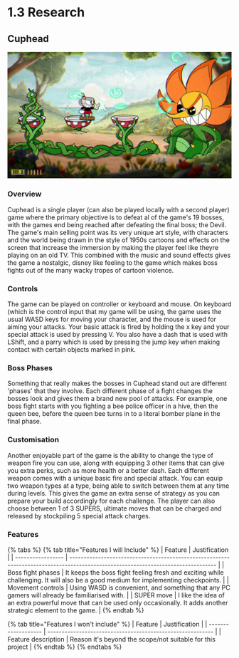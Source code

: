 # 1.3 Research

## Cuphead

![](../.gitbook/assets/image.png)

### Overview

Cuphead is a single player (can also be played locally with a second player) game where the primary objective is to defeat al of the game's 19 bosses, with the games end being reached after defeating the final boss; the Devil. The game's main selling point was its very unique art style, with characters and the world being drawn in the style of 1950s cartoons and effects on the screen that increase the immersion by making the player feel like theyre playing on an old TV. This combined with the music and sound effects gives the game a nostalgic, disney like feeling to the game which makes boss fights out of the many wacky tropes of cartoon violence.



### Controls

The game can be played on controller or keyboard and mouse. On keyboard (which is the control input that my game will be using, the game uses the usual WASD keys for moving your character, and the mouse is used for aiming your attacks. Your basic attack is fired by holding the x key and your special attack is used by pressing V. You also have a dash that is used with LShift, and a parry which is used by pressing the jump key when making contact with certain objects marked in pink.&#x20;

### Boss Phases

Something that really makes the bosses in Cuphead stand out are different 'phases' that they involve. Each different phase of a fight changes the bosses look and gives them a brand new pool of attacks. For example, one boss fight starts with you fighting a bee police officer in a hive, then the queen bee, before the queen bee turns in to a literal bomber plane in the final phase.

### Customisation

Another enjoyable part of the game is the ability to change the type of weapon fire you can use, along with equipping 3 other items that can give you extra perks, such as more health or a better dash. Each different weapon comes with a unique basic fire and special attack. You can equip two weapon types at a type, being able to switch between them at any time during levels. This gives the game an extra sense of strategy as you can prepare your build accordingly for each challenge. The player can also choose between 1 of 3 SUPERS, ultimate moves that can be charged and released by stockpiling 5 special attack charges.



### Features

{% tabs %}
{% tab title="Features I will Include" %}
| Feature           | Justification                                                                                                                     |
| ----------------- | --------------------------------------------------------------------------------------------------------------------------------- |
| Boss fight phases | It keeps the boss fight feeling fresh and exciting while challenging. It will also be a good medium for implementing checkpoints. |
| Movement controls | Using WASD is convenient, and something that any PC gamers will already be familiarised with.                                     |
| SUPER move        | I like the idea of an extra powerful move that can be used only occasionally. It adds another strategic element to the game.      |
{% endtab %}

{% tab title="Features I won't include" %}
| Feature             | Justification                                              |
| ------------------- | ---------------------------------------------------------- |
| Feature description | Reason it's beyond the scope/not suitable for this project |
{% endtab %}
{% endtabs %}
